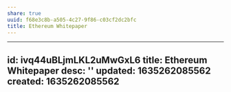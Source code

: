 ```yaml
---
share: true
uuid: f68e3c8b-a505-4c27-9f86-c03cf2dc2bfc
title: Ethereum Whitepaper
---
```

---
id: ivq44uBLjmLKL2uMwGxL6
title: Ethereum Whitepaper
desc: ''
updated: 1635262085562
created: 1635262085562
---

